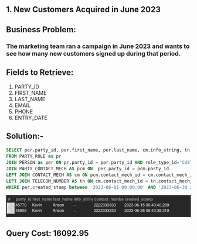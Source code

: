 ## 1. New Customers Acquired in June 2023

## Business Problem:
### The marketing team ran a campaign in June 2023 and wants to see how many new customers signed up during that period.

## Fields to Retrieve:
1. PARTY_ID
2. FIRST_NAME
3. LAST_NAME
4. EMAIL
5. PHONE
6. ENTRY_DATE

## Solution:-
```sql
SELECT per.party_id, per.first_name, per.last_name, cm.info_string, tn.contact_number, per.created_stamp
FROM PARTY_ROLE as pr 
JOIN PERSON as per ON pr.party_id = per.party_id AND role_type_id='CUSTOMER'
JOIN PARTY_CONTACT_MECH AS pcm ON  per.party_id = pcm.party_id
LEFT JOIN CONTACT_MECH AS cm ON pcm.contact_mech_id = cm.contact_mech_id AND cm.contact_mech_type_id IN ('EMAIL_ADDRESS', 'TELECOM_NUMBER')
LEFT JOIN TELECOM_NUMBER AS tn ON cm.contact_mech_id = tn.contact_mech_id
WHERE per.created_stamp between '2023-06-01 00:00:00' AND '2023-06-30 23:59:59';
```

![alt text](image.png)

## Query Cost: 16092.95
